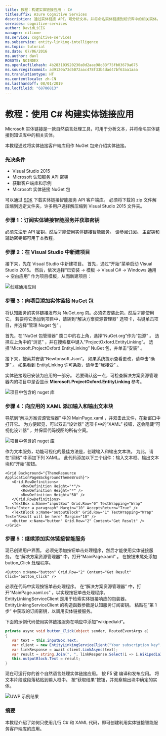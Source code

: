 ```yaml
---
title: 教程：构建实体链接应用 - C#
titlesuffix: Azure Cognitive Services
description: 通过实体链接 API，可分析文本，并将命名实体链接到知识库中的相关实体。
services: cognitive-services
author: DavidLiCIG
manager: nitinme
ms.service: cognitive-services
ms.subservice: entity-linking-intelligence
ms.topic: tutorial
ms.date: 07/06/2016
ms.author: davl
ROBOTS: NOINDEX
ms.openlocfilehash: 4b283103920230a0d2aae98c83f75fb03679a675
ms.sourcegitcommit: ad9120a73d5072aac478f33b4dad47bf63aa1aaa
ms.translationtype: HT
ms.contentlocale: zh-CN
ms.lasthandoff: 08/01/2019
ms.locfileid: "68706813"
---
```

# <a name="tutorial-build-an-entity-linking-app-with-c"></a>教程：使用 C# 构建实体链接应用

Microsoft 实体链接是一款自然语言处理工具，可用于分析文本，并将命名实体链接到知识库中的相关实体。 

本教程通过将实体链接客户端库用作 NuGet 包来介绍实体链接。 

### <a name="Prerequisites">先决条件</a>

- Visual Studio 2015
- Microsoft 认知服务 API 密钥
- 获取客户端库和示例
- Microsoft 实体链接 NuGet 包

可以通过 [SDK](https://www.github.com/microsoft/cognitive-entitylinking-windows) 下载实体链接智能服务 API 客户端库。 必须将下载的 zip 文件解压缩到选定文件夹，许多用户选择解压缩到 Visual Studio 2015 文件夹。

### <a name="step-1-subscribe-entity-linking-intelligence-service-and-get-your-own-key">步骤 1：订阅实体链接智能服务并获取密钥</a>
必须先注册 API 密钥，然后才能使用实体链接智能服务。 请参阅[订阅](https://www.microsoft.com/cognitive-services/en-us/sign-up)。 主密钥和辅助密钥都可用于本教程。

### <a name="step-2-create-a-new-project-in-visual-studio">步骤 2：在 Visual Studio 中新建项目</a>

接下来，先在 Visual Studio 中新建项目。 首先，通过“开始”菜单启动 Visual Studio 2015。 然后，依次选择“已安装 → 模板 → Visual C# → Windows 通用 → 空白应用”  作为项目模板，从而新建项目：

 ![创建通用应用](./Images/CreateUWP.png)

### <a name="step-3-add-the-entity-linking-nuget-package-to-your-project">步骤 3：向项目添加实体链接 NuGet 包</a>

将认知服务的实体链接发布为 NuGet.org 包。必须先安装此包，然后才能使用它。
若要将它添加到项目中，请转到“解决方案资源管理器”  选项卡，右键单击项目，并选择“管理 Nuget 包”  。

首先，在“NuGet 包管理器”  窗口中的右上角，选择“NuGet.org”作为“包源”  。 选择左上角中的“浏览”  ，并在搜索框中键入“ProjectOxford.EntityLinking”。 选择“Microsoft.ProjectOxford.EntityLinking”  NuGet 包，并单击“安装”  。

接下来，搜索并安装“Newtonsoft.Json”。 如果系统提示查看更改，请单击“确定”  。 如果看到 EntityLinking 许可条款，请单击“我接受”  。

实体链接现已安装为应用的一部分。 若要确认这一点，可检查解决方案资源管理器内的项目中是否显示 **Microsoft.ProjectOxford.EntityLinking** 参考。

 ![项目中包含的 nuget 库](./Images/NugetLibraryInProject.png)
 
### <a name="step-4-add-an-input-and-output-text-block-to-your-apps-xaml">步骤 4：向应用的 XAML 添加输入和输出文本块</a>
导航到“解决方案资源管理器”  中的 MainPage.xaml  ，并双击此文件，在新窗口中打开它。 为方便起见，可以双击“设计器”  选项卡中的“XAML”  按钮，这会隐藏“可视化设计器”  ，并保留代码视图的所有空间。

 ![项目中包含的 nuget 库](./Images/UWPMainPage.png)
 
作为文本服务，功能可视化的最佳方法是，创建输入和输出文本块。 为此，请在“网格”  中添加下列 XAML。 此代码添加以下三个组件：输入文本框、输出文本块和“开始”按钮。
 
 ```XAML
 <Grid Background="{ThemeResource ApplicationPageBackgroundThemeBrush}">
    <Grid.RowDefinitions>
        <RowDefinition Height="*"/>
        <RowDefinition Height="*" />
        <RowDefinition Height="50" />
    </Grid.RowDefinitions>
    <TextBox x:Name="inputBox" Grid.Row="0" TextWrapping="Wrap" Text="Enter a paragraph" Margin="10" AcceptsReturn="True" />
    <TextBlock x:Name="outputBlock" Grid.Row="1" TextWrapping="Wrap" Text="Result will be here" Margin="10" />
    <Button x:Name="button" Grid.Row="2" Content="Get Result" />
</Grid>
 ```
 
### <a name="step-5-proceed-to-add-entity-linking-intelligence-service">步骤 5：继续添加实体链接智能服务</a>
 
现已创建用户界面。 必须先添加按钮单击处理程序，然后才能使用实体链接服务。 在“解决方案资源管理器”  中，打开“MainPage.xaml”  。 在按钮末尾处添加 button_Click 处理程序。
 
 ```XAML
 <Button x:Name="button" Grid.Row="2" Content="Get Result" Click="button_Click" />
 ```
 
必须在代码中实现按钮单击处理程序。 在“解决方案资源管理器”  中，打开“MainPage.xaml.cs”  ，以实现按钮单击处理程序。 EntityLinkingServiceClient 是用于检索实体链接响应的包装器。 EntityLinkingServiceClient 的构造函数参数是认知服务订阅密钥。 粘贴在“第 1 步”  中获取的订阅密钥，以调用实体链接服务。 

下面的示例代码使用实体链接服务在响应中添加“wikipediaId”。 
 
 ```csharp
 private async void button_Click(object sender, RoutedEventArgs e)
{
    var text = this.inputBox.Text;
    var client = new EntityLinkingServiceClient("Your subscription key","https://api.labs.cognitive.microsoft.com");
    var linkResponse = await client.LinkAsync(text);
    var result = string.Join(", ", linkResponse.Select(i => i.WikipediaID).ToList());
    this.outputBlock.Text = result;
}
 ```
 
现在可运行你的首个自然语言处理实体链接应用。 按 F5 键  编译和发布应用。 将文本片段或段落粘贴到输入框中。 按“获取结果”按钮，并观察输出块中确定的实体。
 
 ![UWP 示例结果](./Images/DemoCodeResult.png)
 
### <a name="summary">摘要</a>
 
本教程介绍了如何只使用几行 C# 和 XAML 代码，即可创建利用实体链接智能服务客户端库的应用。 


